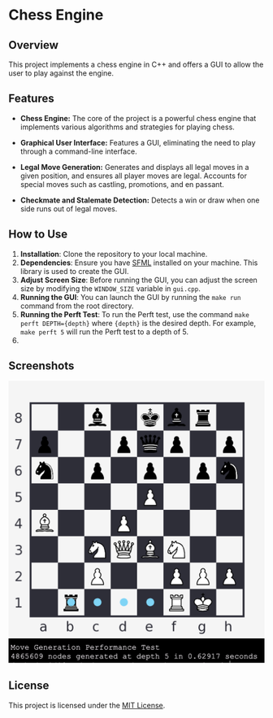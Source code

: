 # Chess Engine

## Overview

This project implements a chess engine in C++ and offers a GUI to allow the user to play against the engine.

## Features

- **Chess Engine:** The core of the project is a powerful chess engine that implements various algorithms and strategies for playing chess.

- **Graphical User Interface:** Features a GUI, eliminating the need to play through a command-line interface.

- **Legal Move Generation:** Generates and displays all legal moves in a given position, and ensures all player moves are legal. Accounts for special moves such as castling, promotions, and en passant.

- **Checkmate and Stalemate Detection:** Detects a win or draw when one side runs out of legal moves.

## How to Use

1. **Installation**: Clone the repository to your local machine.
2. **Dependencies**: Ensure you have [SFML](https://www.sfml-dev.org/download.php) installed on your machine. This library is used to create the GUI.
3. **Adjust Screen Size**: Before running the GUI, you can adjust the screen size by modifying the `WINDOW_SIZE` variable in `gui.cpp`.
4. **Running the GUI**: You can launch the GUI by running the `make run` command from the root directory.
5. **Running the Perft Test**: To run the Perft test, use the command `make perft DEPTH={depth}` where `{depth}` is the desired depth. For example, `make perft 5` will run the Perft test to a depth of 5.
6. 

## Screenshots

![GUI](assets/screenshots/gui.png)
![Perft](assets/screenshots/perft.png)


## License

This project is licensed under the [MIT License](LICENSE).